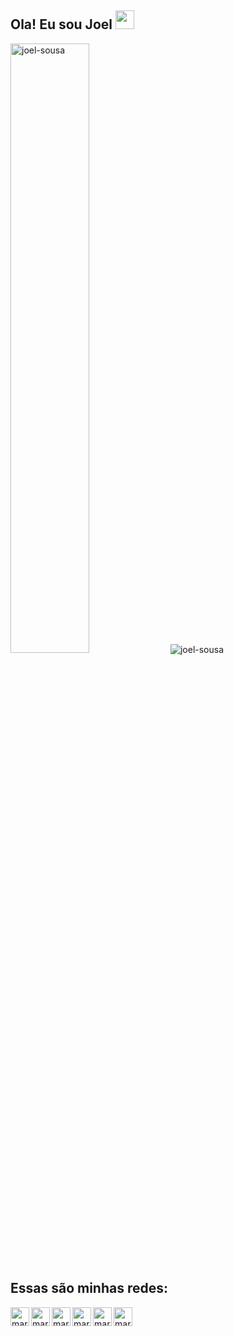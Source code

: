
## Ola! Eu sou Joel <img src="https://media.giphy.com/media/hvRJCLFzcasrR4ia7z/giphy.gif" width="30px">

<img  width="50%" src="https://github-readme-stats.vercel.app/api/top-langs/?username=joel-sousa&layout=compact&theme=dracula" alt="joel-sousa" />


<img src="https://github-readme-stats.vercel.app/api?username=joel-sousa&show_icons=true&theme=dracula" alt="joel-sousa"/> 

## Essas são minhas redes:

[<img width="30px" height="30px" align="left" alt="marco | Email" width="22px" src="https://cdn.jsdelivr.net/npm/simple-icons@v3/icons/gmail.svg" />][gmail]

[<img width="30px" height="30px" align="left" alt="marco | LinkedIn" width="22px" src="https://cdn.jsdelivr.net/npm/simple-icons@v3/icons/linkedin.svg" />][linkedin]

[<img width="30px" height="30px" align="left" alt="marco | Facebook" width="22px" src="https://cdn.jsdelivr.net/npm/simple-icons@v3/icons/facebook.svg" />][facebook]

[<img width="30px" height="30px" align="left" alt="marco | Instagran" width="22px" src="https://cdn.jsdelivr.net/npm/simple-icons@v3/icons/instagram.svg" />][instagram]

[<img width="30px" height="30px" align="left" alt="marco | DevTo" width="22px" src="https://cdn.jsdelivr.net/npm/simple-icons@v3/icons/dev-dot-to.svg" />][dev]

[<img width="30px" height="30px" align="left" alt="marco | Github" width="22px" src="https://cdn.jsdelivr.net/npm/simple-icons@v3/icons/github.svg" />][github]

[linkedin]: https://www.linkedin.com/in/joel-sousa-173745179/
[facebook]: https://www.facebook.com/JoelSousa95
[instagram]: https://www.instagram.com/joe.sousa_/?hl=pt-br
[gmail]: mailto:joelfsousa95@gmail.com
[dev]: https://dev.to/joelsousa
[github]: https://github.com/Joel-Sousa?tab=repositories

<!--
[![Linkedin Badge](https://img.shields.io/badge/-Linkedin-blue?style=flat-square&logo=Linkedin&logoColor=white&link=https://www.linkedin.com/in/joel-sousa-173745179/)](https://www.linkedin.com/in/joel-sousa-173745179/)
[![Linkedin Badge](https://img.shields.io/badge/-Gmail-222222?style=flat-square&logo=gmail&logoColor=white&link=mailto:joelfsousa95@gmail.com)](mailto:joelfsousa95@gmail.com)
[![Linkedin Badge](https://img.shields.io/badge/-Portifolio-222222?style=flat-square&logo=dev&logoColor=white&link=https://github.com/Joel-Sousa?tab=repositories)](https://github.com/Joel-Sousa?tab=repositories)
[![Linkedin Badge](https://img.shields.io/badge/-Dev-222222?style=flat-square&logo=dev&logoColor=white&link=https://dev.to/joelsousa)](https://dev.to/joelsousa)
-->
